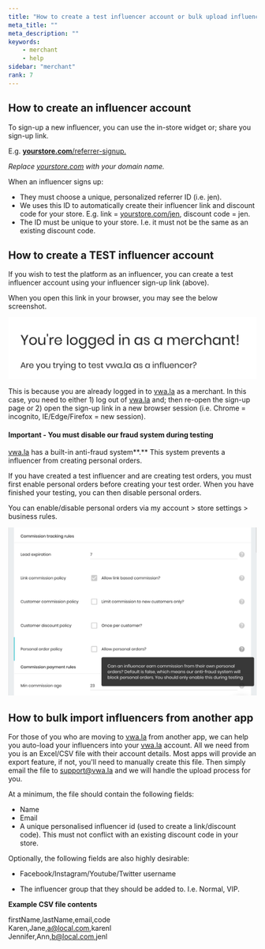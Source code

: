 ```yaml
---
title: "How to create a test influencer account or bulk upload influencers from another platform?"
meta_title: ""
meta_description: ""
keywords:
    - merchant
    - help
sidebar: "merchant"
rank: 7
---
```


How to create an influencer account
-----------------------------------

To sign-up a new influencer, you can use the in-store widget or; share you sign-up link.

E.g. [**yourstore.com**/referrer-signup.](http://mystore.com/referrer-signup)

_Replace_ [_yourstore.com_](http://mystore.com) _with your domain name._  
  
When an influencer signs up:

*   They must choose a unique, personalized referrer ID (i.e. jen).
*   We uses this ID to automatically create their influencer link and discount code for your store. E.g. link = [yourstore.com/jen](http://mystore.com/jen), discount code = jen.
*   The ID must be unique to your store. I.e. it must not be the same as an existing discount code.

How to create a TEST influencer account
---------------------------------------

If you wish to test the platform as an influencer, you can create a test influencer account using your influencer sign-up link (above).

When you open this link in your browser, you may see the below screenshot.

![](/images/merchant/2019-02-02-18-41-58.png)

This is because you are already logged in to [vwa.la](http://vwa.la) as a merchant. In this case, you need to either 1) log out of [vwa.la](http://vwa.la) and; then re-open the sign-up page or 2) open the sign-up link in a new browser session (i.e. Chrome = incognito, IE/Edge/Firefox = new session).

#### Important - You must disable our fraud system during testing

[vwa.la](http://vwa.la) has a built-in anti-fraud system**.** This system prevents a influencer from creating personal orders.

If you have created a test influencer and are creating test orders, you must first enable personal orders before creating your test order. When you have finished your testing, you can then disable personal orders.

You can enable/disable personal orders via my account > store settings > business rules.

![](/images/merchant/2019-02-02-18-31-03.png)

How to bulk import influencers from another app
-----------------------------------------------

For those of you who are moving to [vwa.la](http://vwa.la) from another app, we can help you auto-load your influencers into your [vwa.la](http://vwa.la) account. All we need from you is an Excel/CSV file with their account details. Most apps will provide an export feature, if not, you'll need to manually create this file. Then simply email the file to [support@vwa.la](mailto:support@vwa.la) and we will handle the upload process for you.

At a minimum, the file should contain the following fields:

*   Name
*   Email
*   A unique personalised influencer id (used to create a link/discount code). This must not conflict with an existing discount code in your store.  
    

Optionally, the following fields are also highly desirable:

*   Facebook/Instagram/Youtube/Twitter username  
    
*   The influencer group that they should be added to. I.e. Normal, VIP.

**Example CSV file contents**  

firstName,lastName,email,code  
Karen,Jane,[a@local.com](mailto:a@local.com),karenl  
Jennifer,Ann,[b@local.com](mailto:b@local.com),jenl